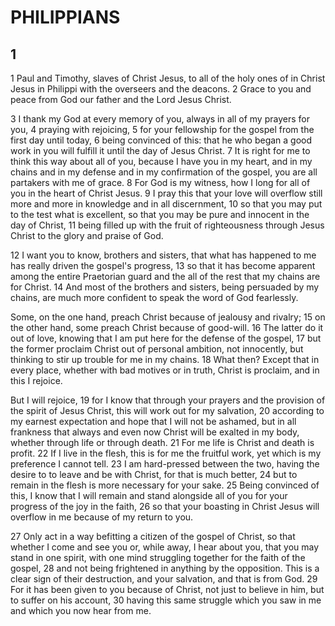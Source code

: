 # PHILIPPIANS

## 1

1 Paul and Timothy, slaves of Christ Jesus, to all of the holy ones of in Christ Jesus in Philippi with the overseers and the deacons. 2 Grace to you and peace from God our father and the Lord Jesus Christ.

3 I thank my God at every memory of you, always in all of my prayers for you, 4 praying with rejoicing, 5 for your fellowship for the gospel from the first day until today, 6 being convinced of this: that he who began a good work in you will fulfill it until the day of Jesus Christ. 7 It is right for me to think this way about all of you, because I have you in my heart, and in my chains and in my defense and in my confirmation of the gospel, you are all partakers with me of grace. 8 For God is my witness, how I long for all of you in the heart of Christ Jesus. 9 I pray this that your love will overflow still more and more in knowledge and in all discernment, 10 so that you may put to the test what is excellent, so that you may be pure and innocent in the day of Christ, 11 being filled up with the fruit of righteousness through Jesus Christ to the glory and praise of God.

12 I want you to know, brothers and sisters, that what has happened to me has really driven the gospel's progress, 13 so that it has become apparent among the entire Praetorian guard and the all of the rest that my chains are for Christ. 14 And most of the brothers and sisters, being persuaded by my chains, are much more confident to speak the word of God fearlessly.

Some, on the one hand, preach Christ because of jealousy and rivalry; 15 on the other hand, some preach Christ because of good-will. 16 The latter do it out of love, knowing that I am put here for the defense of the gospel, 17 but the former proclaim Christ out of personal ambition, not innocently, but thinking to stir up trouble for me in my chains. 18 What then? Except that in every place, whether with bad motives or in truth, Christ is proclaim, and in this I rejoice.

But I will rejoice, 19 for I know that through your prayers and the provision of the spirit of Jesus Christ, this will work out for my salvation, 20 according to my earnest expectation and hope that I will not be ashamed, but in all frankness that always and even now Christ will be exalted in my body, whether through life or through death. 21 For me life is Christ and death is profit. 22 If I live in the flesh, this is for me the fruitful work, yet which is my preference I cannot tell. 23 I am hard-pressed between the two, having the desire to to leave and be with Christ, for that is much better, 24 but to remain in the flesh is more necessary for your sake. 25 Being convinced of this, I know that I will remain and stand alongside all of you for your progress of the joy in the faith, 26 so that your boasting in Christ Jesus will overflow in me because of my return to you.

27 Only act in a way befitting a citizen of the gospel of Christ, so that whether I come and see you or, while away, I hear about you, that you may stand in one spirit, with one mind struggling together for the faith of the gospel, 28 and not being frightened in anything by the opposition. This is a clear sign of their destruction, and your salvation, and that is from God. 29 For it has been given to you because of Christ, not just to believe in him, but to suffer on his account, 30 having this same struggle which you saw in me and which you now hear from me.